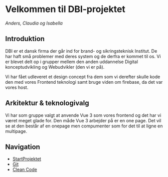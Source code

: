 # Velkommen til DBI-projektet
*Anders, Claudia og Isabella*

## Introduktion
DBI er et dansk firma der går ind for brand- og sikringsteknisk Institut. De har haft små problemer med deres system og de derfra er kommet til os. Vi er blevet delt op i grupper mellem den anden uddannelse Digital konceptudvikling og Webudvikler (den vi er på). 

Vi har fået udleveret et design concept fra dem som vi derefter skulle kode den med vores Frontend teknologi samt bruge viden om firebase, da det var vores host.

## Arkitektur & teknologivalg
Vi har som gruppe valgt at anvende Vue 3 som vores frontend og det har vi været meget glade for. Den måde Vue 3 arbejder på er en one page. Det vil se at den består af en onepage men compumenter som for det til at ligne en multipage. 

## Navigation

- [StartProjektet](startprojekt.md)
- [Git](git.md)
- [Clean Code](cleanCode.md)
